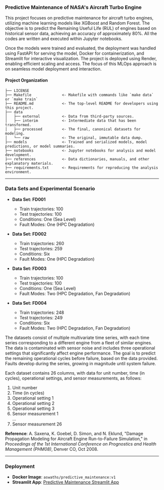 ### Predictive Maintenance of NASA's Aircraft Turbo Engine

This project focuses on predictive maintenance for aircraft turbo engines, utilizing machine learning models like XGBoost and Random Forest. The objective is to predict the Remaining Useful Life (RUL) of engines based on historical sensor data, achieving an accuracy of approximately 80%.  All the codes are written and executed within Jupyter notebooks.

Once the models were trained and evaluated, the deployment was handled using FastAPI for serving the model, Docker for containerization, and Streamlit for interactive visualization. The project is deployed using Render, enabling efficient scaling and access. The focus of this MLOps approach is on seamless model deployment and interaction.

#### Project Organization

```
├── LICENSE  
├── Makefile              <- Makefile with commands like `make data` or `make train`  
├── README.md             <- The top-level README for developers using this project.  
├── data  
│   ├── external          <- Data from third-party sources.  
│   ├── interim           <- Intermediate data that has been transformed.  
│   ├── processed         <- The final, canonical datasets for modeling.  
│   └── raw               <- The original, immutable data dump.  
├── models                <- Trained and serialized models, model predictions, or model summaries.  
├── notebooks             <- Jupyter notebooks for analysis and model development.  
├── references            <- Data dictionaries, manuals, and other explanatory materials.    
├── requirements.txt      <- Requirements for reproducing the analysis environment. 
```

---

### Data Sets and Experimental Scenario

- **Data Set: FD001**  
  - Train trajectories: 100  
  - Test trajectories: 100  
  - Conditions: One (Sea Level)  
  - Fault Modes: One (HPC Degradation)  

- **Data Set: FD002**  
  - Train trajectories: 260  
  - Test trajectories: 259  
  - Conditions: Six  
  - Fault Modes: One (HPC Degradation)  

- **Data Set: FD003**  
  - Train trajectories: 100  
  - Test trajectories: 100  
  - Conditions: One (Sea Level)  
  - Fault Modes: Two (HPC Degradation, Fan Degradation)  

- **Data Set: FD004**  
  - Train trajectories: 248  
  - Test trajectories: 249  
  - Conditions: Six  
  - Fault Modes: Two (HPC Degradation, Fan Degradation)  

The datasets consist of multiple multivariate time series, with each time series corresponding to a different engine from a fleet of similar engines. The data is contaminated with sensor noise and includes three operational settings that significantly affect engine performance. The goal is to predict the remaining operational cycles before failure, based on the data provided. Faults develop during the series, growing in magnitude until system failure.

Each dataset contains 26 columns, with data for unit number, time (in cycles), operational settings, and sensor measurements, as follows:
1) Unit number  
2) Time (in cycles)  
3) Operational setting 1  
4) Operational setting 2  
5) Operational setting 3  
6) Sensor measurement 1  
...  
26) Sensor measurement 26  

**Reference**: A. Saxena, K. Goebel, D. Simon, and N. Eklund, "Damage Propagation Modeling for Aircraft Engine Run-to-Failure Simulation," in *Proceedings of the 1st International Conference on Prognostics and Health Management (PHM08)*, Denver CO, Oct 2008.

---

### Deployment

- **Docker Image**: `aswaths/predictive_maintenance:v1`
- **Streamlit App**: [Predictive Maintenance Streamlit App](https://predictivemaintenancet.streamlit.app)

